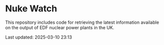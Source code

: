 # Nuke Watch

This repository includes code for retrieving the latest information available on the output of EDF nuclear power plants in the UK.

Last updated: 2025-03-10 23:13